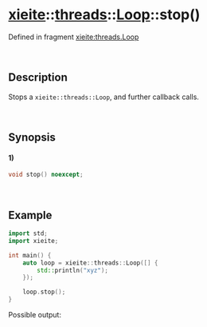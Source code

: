 # [xieite](../../../../../xieite.md)\:\:[threads](../../../../../threads.md)\:\:[Loop](../../../loop.md)\:\:stop\(\)
Defined in fragment [xieite:threads.Loop](../../../../../../src/threads/loop.cpp)

&nbsp;

## Description
Stops a `xieite::threads::Loop`, and further callback calls.

&nbsp;

## Synopsis
#### 1)
```cpp
void stop() noexcept;
```

&nbsp;

## Example
```cpp
import std;
import xieite;

int main() {
    auto loop = xieite::threads::Loop([] {
        std::println("xyz");
    });

    loop.stop();
}
```
Possible output:
```
```
